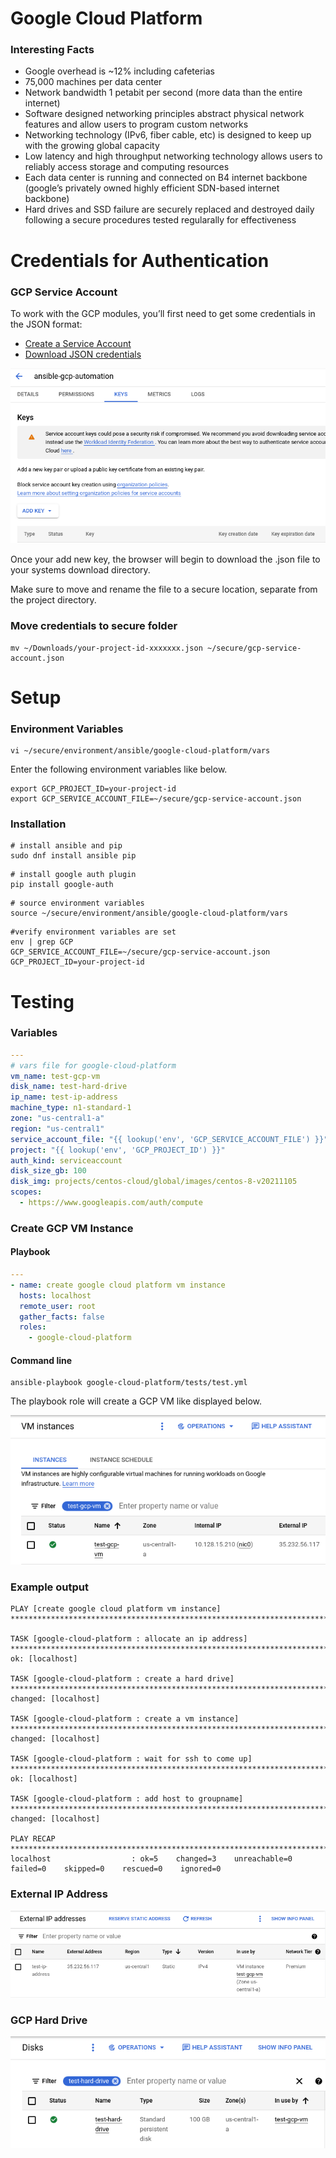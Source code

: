 Google Cloud Platform
=========

### Interesting Facts

- Google overhead is ~12% including cafeterias
- 75,000 machines per data center
- Network bandwidth 1 petabit per second (more data than the entire internet)
- Software designed networking principles abstract physical network features and allow users to program custom networks
- Networking technology (IPv6, fiber cable, etc) is designed to keep up with the growing global capacity
- Low latency and high throughput networking technology allows users to reliably access storage and computing resources
- Each data center is running and connected on B4 internet backbone (google’s privately owned highly efficient SDN-based internet backbone)
- Hard drives and SSD failure are securely replaced and destroyed daily following a secure procedures tested regularally for effectiveness


# Credentials for Authentication

### GCP Service Account

To work with the GCP modules, you’ll first need to get some credentials in the JSON format:

- [Create a Service Account](https://developers.google.com/identity/protocols/OAuth2ServiceAccount#creatinganaccount)
- [Download JSON credentials](https://support.google.com/cloud/answer/6158849?hl=en&ref_topic=6262490#serviceaccounts)


![alt text](https://github.com/emergeplatform/ansible/blob/main/docs/images/gcp-service-account-key.png?raw=true)

Once your add new key, the browser will begin to download the .json file to your systems download directory.

Make sure to move and rename the file to a secure location, separate from the project directory.

### Move credentials to secure folder

```
mv ~/Downloads/your-project-id-xxxxxxx.json ~/secure/gcp-service-account.json
```



# Setup

### Environment Variables
```
vi ~/secure/environment/ansible/google-cloud-platform/vars
```

Enter the following environment variables like below.

```
export GCP_PROJECT_ID=your-project-id
export GCP_SERVICE_ACCOUNT_FILE=~/secure/gcp-service-account.json
```

### Installation

```
# install ansible and pip
sudo dnf install ansible pip
```

```
# install google auth plugin
pip install google-auth
```

```
# source environment variables
source ~/secure/environment/ansible/google-cloud-platform/vars
```

```
#verify environment variables are set
env | grep GCP
GCP_SERVICE_ACCOUNT_FILE=~/secure/gcp-service-account.json
GCP_PROJECT_ID=your-project-id
```

# Testing 

### Variables

```yaml
---
# vars file for google-cloud-platform
vm_name: test-gcp-vm
disk_name: test-hard-drive
ip_name: test-ip-address
machine_type: n1-standard-1
zone: "us-central1-a"
region: "us-central1"
service_account_file: "{{ lookup('env', 'GCP_SERVICE_ACCOUNT_FILE') }}"
project: "{{ lookup('env', 'GCP_PROJECT_ID') }}"
auth_kind: serviceaccount
disk_size_gb: 100
disk_img: projects/centos-cloud/global/images/centos-8-v20211105
scopes:
  - https://www.googleapis.com/auth/compute
```

### Create GCP VM Instance

#### Playbook

```yml
---
- name: create google cloud platform vm instance
  hosts: localhost
  remote_user: root
  gather_facts: false
  roles:
    - google-cloud-platform
```

#### Command line
```
ansible-playbook google-cloud-platform/tests/test.yml
```

The playbook role will create a GCP VM like displayed below.

![alt text](https://github.com/emergeplatform/ansible/blob/main/docs/images/gcp-test-vm.png?raw=true)

### Example output

```
PLAY [create google cloud platform vm instance] ***************************************************************************************************************************************************

TASK [google-cloud-platform : allocate an ip address] *********************************************************************************************************************************************
ok: [localhost]

TASK [google-cloud-platform : create a hard drive] ************************************************************************************************************************************************
changed: [localhost]

TASK [google-cloud-platform : create a vm instance] ***********************************************************************************************************************************************
changed: [localhost]

TASK [google-cloud-platform : wait for ssh to come up] ********************************************************************************************************************************************
ok: [localhost]

TASK [google-cloud-platform : add host to groupname] **********************************************************************************************************************************************
changed: [localhost]

PLAY RECAP ****************************************************************************************************************************************************************************************
localhost                  : ok=5    changed=3    unreachable=0    failed=0    skipped=0    rescued=0    ignored=0
```
### External IP Address
![alt text](https://github.com/emergeplatform/ansible/blob/main/docs/images/gcp-expternal-ip-address.png?raw=true)

### GCP Hard Drive
![alt text](https://github.com/emergeplatform/ansible/blob/main/docs/images/gcp-test-hd.png?raw=true)

